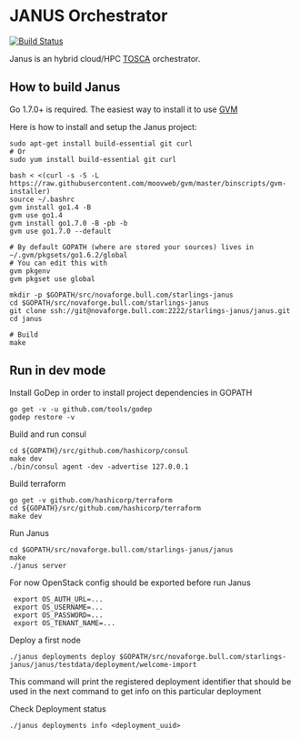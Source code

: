 # JANUS Orchestrator

[![Build Status](http://129.184.11.223/buildStatus/icon?job=janus)](http://129.184.11.223/job/janus/)

Janus is an hybrid cloud/HPC [TOSCA](http://docs.oasis-open.org/tosca/TOSCA-Simple-Profile-YAML/v1.0/TOSCA-Simple-Profile-YAML-v1.0.html) orchestrator.


## How to build Janus

Go 1.7.0+ is required. The easiest way to install it to use [GVM](https://github.com/moovweb/gvm)

Here is how to install and setup the Janus project:

    sudo apt-get install build-essential git curl
    # Or
    sudo yum install build-essential git curl
    
    bash < <(curl -s -S -L https://raw.githubusercontent.com/moovweb/gvm/master/binscripts/gvm-installer)
    source ~/.bashrc
    gvm install go1.4 -B
    gvm use go1.4
    gvm install go1.7.0 -B -pb -b
    gvm use go1.7.0 --default
    
    # By default GOPATH (where are stored your sources) lives in ~/.gvm/pkgsets/go1.6.2/global
    # You can edit this with 
    gvm pkgenv
    gvm pkgset use global
    
    mkdir -p $GOPATH/src/novaforge.bull.com/starlings-janus
    cd $GOPATH/src/novaforge.bull.com/starlings-janus
    git clone ssh://git@novaforge.bull.com:2222/starlings-janus/janus.git
    cd janus

    # Build 
    make
  
##  Run in dev mode

Install GoDep in order to install project dependencies in GOPATH

    go get -v -u github.com/tools/godep
    godep restore -v
    
Build and run consul

    cd ${GOPATH}/src/github.com/hashicorp/consul
    make dev
    ./bin/consul agent -dev -advertise 127.0.0.1
    
Build terraform

    go get -v github.com/hashicorp/terraform
    cd ${GOPATH}/src/github.com/hashicorp/terraform
    make dev
    
Run Janus

    cd $GOPATH/src/novaforge.bull.com/starlings-janus/janus
    make
    ./janus server

For now OpenStack config should be exported before run Janus

     export OS_AUTH_URL=...
     export OS_USERNAME=...
     export OS_PASSWORD=...
     export OS_TENANT_NAME=...
     
    
Deploy a first node
 
    ./janus deployments deploy $GOPATH/src/novaforge.bull.com/starlings-janus/janus/testdata/deployment/welcome-import

This command will print the registered deployment identifier that should be used in the next command to get info on this particular deployment

Check Deployment status

    ./janus deployments info <deployment_uuid>

